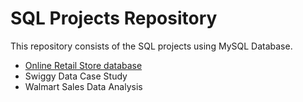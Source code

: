 # SQL Projects Repository

This repository consists of the SQL projects using MySQL Database.
- [Online Retail Store database](https://github.com/MaheshManekar/SQL/tree/main/Projects/Online_Retail_Store_Database)
- Swiggy Data Case Study
- Walmart Sales Data Analysis

